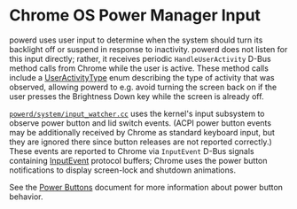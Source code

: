 # Chrome OS Power Manager Input

powerd uses user input to determine when the system should turn its backlight
off or suspend in response to inactivity. powerd does not listen for this input
directly; rather, it receives periodic `HandleUserActivity` D-Bus method calls
from Chrome while the user is active. These method calls include a
[UserActivityType] enum describing the type of activity that was observed,
allowing powerd to e.g. avoid turning the screen back on if the user presses the
Brightness Down key while the screen is already off.

[`powerd/system/input_watcher.cc`] uses the kernel's input subsystem to observe
power button and lid switch events. (ACPI power button events may be
additionally received by Chrome as standard keyboard input, but they are
ignored there since button releases are not reported correctly.) These events
are reported to Chrome via `InputEvent` D-Bus signals containing [InputEvent]
protocol buffers; Chrome uses the power button notifications to display
screen-lock and shutdown animations.

See the [Power Buttons] document for more information about power button
behavior.

[UserActivityType]: ../../system_api/dbus/power_manager/dbus-constants.h
[`powerd/system/input_watcher.cc`]: ../powerd/system/input_watcher.cc
[InputEvent]: ../../system_api/dbus/power_manager/input_event.proto
[Power Buttons]: power_buttons.md
